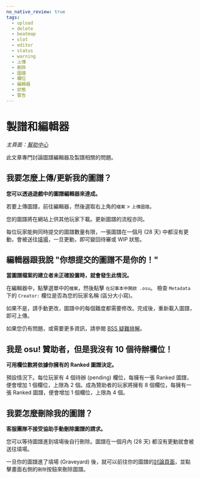 ```yaml
---
no_native_review: true
tags:
  - upload
  - delete
  - beatmap
  - slot
  - editor
  - status
  - warning
  - 上傳
  - 刪除
  - 圖譜
  - 欄位
  - 編輯器
  - 狀態
  - 警告
---
```


# 製譜和編輯器

*主頁面：[幫助中心](/wiki/Help_Centre)*

此文章專門討論圖譜編輯器及製譜相關的問題。

## 我要怎麼上傳/更新我的圖譜？

**您可以透過遊戲中的圖譜編輯器來達成。**

若要上傳圖譜，前往編輯器，然後選取右上角的`檔案` > `上傳圖譜`。

您的圖譜將在網站上供其他玩家下載。更新圖譜的流程亦同。

每位玩家能夠同時提交的圖譜數量有限，一張圖譜在一個月 (28 天) 中都沒有更動，會被送往[墳場](/wiki/Beatmap/Category#graveyard)，一旦更動，即可變回待審或 WIP 狀態。

## 編輯器跟我說 "你想提交的圖譜不是你的！"

**當圖譜檔案的建立者未正確設置時，就會發生此情況。**

在編輯器中，點擊選單中的`檔案`，然後點擊 `在記事本中開啟 .osu`。 檢查 `Metadata` 下的  `Creator:` 欄位是否為您的玩家名稱 (區分大小寫)。

如果不是，請手動更改，圖譜中的每個難度都需要修改。完成後，重新載入圖譜，即可上傳。

如果您仍有問題，或需要更多資訊，請參閱 [BSS 疑難排解](/wiki/Guides/BSS_Issues)。

## 我是 osu! 贊助者，但是我沒有 10 個待辦欄位！

**可用欄位數將依據你擁有的 Ranked 圖譜決定。**

預設情況下。每位玩家有 4 個待辦 (pending) 欄位，每擁有一張 Ranked 圖譜，便會增加 1 個欄位，上限為 2 個。成為贊助者的玩家將擁有 8 個欄位，每擁有一張 Ranked 圖譜，便會增加 1 個欄位，上限為 4 個。

## 我要怎麼刪除我的圖譜？

**客服團隊不接受協助手動刪除圖譜的請求。**

您可以等待圖譜進到墳場後自行刪除。圖譜在一個月內 (28 天) 都沒有更動就會被送往墳場。

一旦你的圖譜進了墳場 (Graveyard) 後，就可以前往你的圖譜的[討論頁面](/wiki/Beatmap_Discussion)，並點擊畫面右側的`刪除`按鈕來刪除圖譜。
